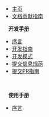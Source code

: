 * [主页](/)
* [文档贡献指南](/文档贡献指南.md)

**&emsp;开发手册**

  * [序言](dev/)
  * [开发指南](dev/1-开发指南.md)
  * [开发模式](dev/2-开发模式.md)
  * [提交信息规范](dev/3-提交信息规范.md)
  * [提交PR指南](dev/4-提交PR指南.md)

<br>

**&emsp;使用手册**

  * [序言](working/)